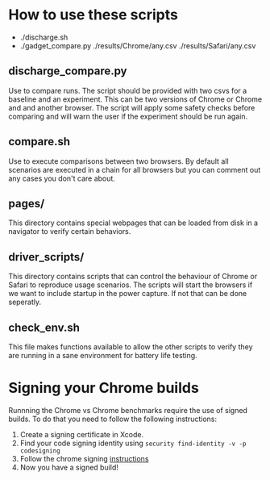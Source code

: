 # How to use these scripts
* ./discharge.sh
* ./gadget_compare.py ./results/Chrome/any.csv ./results/Safari/any.csv

## discharge_compare.py
Use to compare runs. The script should be provided with two csvs for a baseline and an experiment. This can be two versions of Chrome or Chrome and and another browser. The script will apply some safety checks before comparing and will warn the user if the experiment should be run again.

## compare.sh
Use to execute comparisons between two browsers. By default all scenarios are executed in a chain for all browsers but you can comment out any cases you don't care about.

## pages/
This directory contains special webpages that can be loaded from disk in a navigator to verify certain behaviors.

## driver_scripts/
This directory contains scripts that can control the behaviour of Chrome or Safari to reproduce usage scenarios. The scripts will start the browsers if we want to include startup in the power capture. If not that can be done seperatly.

## check_env.sh
This file makes functions available to allow the other scripts to verify they are running in a sane environment for battery life testing.

# Signing your Chrome builds
Runnning the Chrome vs Chrome benchmarks require the use of signed builds. To do that you need to follow the following instructions:

1. Create a signing certificate in Xcode.
2. Find your code signing identity using `security find-identity -v -p codesigning`
3. Follow the chrome signing [instructions](https://source.chromium.org/chromium/chromium/src/+/master:chrome/installer/mac/signing/README.md)
4. Now you have a signed build!
